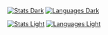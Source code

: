 <!-- Dark Stats -->
[![Stats Dark](https://github-readme-stats.vercel.app/api?username=lxnelyclxud&hide=stars&custom_title=Alexander's+Stats&count_private=true&show_icons=true&hide_border=true&theme=vue-dark&bg_color=202124)](https://github.com/lxnelyclxud#gh-dark-mode-only)
[![Languages Dark](https://github-readme-stats.vercel.app/api/top-langs/?username=lxnelyclxud&langs_count=10&layout=compact&hide_border=true&theme=vue-dark&bg_color=202124)](https://github.com/lxnelyclxud#gh-dark-mode-only)
<!-- Light Stats -->
[![Stats Light](https://github-readme-stats.vercel.app/api?username=lxnelyclxud&hide=stars,issues&custom_title=Alexander's+Stats&count_private=true&show_icons=true&hide_border=true&theme=vue&bg_color=ecfdf5)](https://github.com/lxnelyclxud#gh-light-mode-only)
[![Languages Light](https://github-readme-stats.vercel.app/api/top-langs/?username=lxnelyclxud&hide_border=true&theme=vue&bg_color=ecfdf5)](https://github.com/lxnelyclxud#gh-light-mode-only)

<!--
**lxnelyclxud/lxnelyclxud** is a ✨ _special_ ✨ repository because its `README.md` (this file) appears on your GitHub profile.

Here are some ideas to get you started:

- 🔭 I’m currently working on ...
- 🌱 I’m currently learning ...
- 👯 I’m looking to collaborate on ...
- 🤔 I’m looking for help with ...
- 💬 Ask me about ...
- 📫 How to reach me: ...
- 😄 Pronouns: ...
- ⚡ Fun fact: ...
-->
